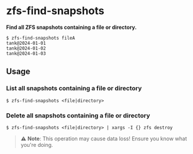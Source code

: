 # zfs-find-snapshots

**Find all ZFS snapshots containing a file or directory.**

``` shell
$ zfs-find-snapshots fileA
tank@2024-01-01
tank@2024-01-02
tank@2024-01-03
```

## Usage

### List all snapshots containing a file or directory

``` shell
$ zfs-find-snapshots <file|directory>
```

### Delete all snapshots containing a file or directory

``` shell
$ zfs-find-snapshots <file|directory> | xargs -I {} zfs destroy
```

> :warning: **Note**: This operation may cause data loss! Ensure you know what you're doing.

###
